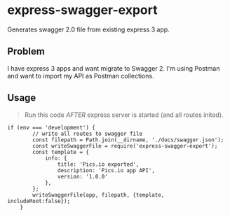 # express-swagger-export

Generates swagger 2.0 file from existing express 3 app.

## Problem
I have express 3 apps and want migrate to Swagger 2. I'm using Postman and want to import my API as Postman collections. 


## Usage 

>Run this code *AFTER* express server is started (and all routes inited).

```
if (env === 'development') {
        // write all routes to swagger file
        const filepath = Path.join(__dirname, './docs/swagger.json');
        const writeSwaggerFile = require('express-swagger-export');
        const template = {
            info: {
                title: 'Pics.io exported',
                description: 'Pics.io app API',
                version: '1.0.0'
            },
        };
        writeSwaggerFile(app, filepath, {template, includeRoot:false});
    }
```






